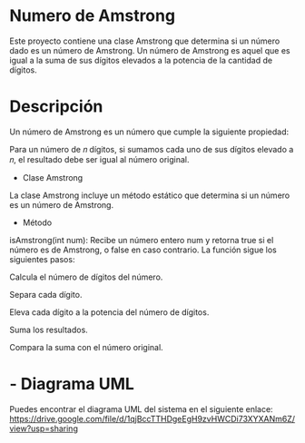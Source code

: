 # Numero de Amstrong

Este proyecto contiene una clase Amstrong que determina si un número dado es un número de Amstrong. Un número de Amstrong es aquel que es igual a la suma de sus dígitos elevados a la potencia de la cantidad de dígitos.

# Descripción
Un número de Amstrong  es un número que cumple la siguiente propiedad:

Para un número de 𝑛 dígitos, si sumamos cada uno de sus dígitos elevado a  𝑛, el resultado debe ser igual al número original.

- Clase Amstrong
  
La clase Amstrong incluye un método estático que determina si un número es un número de Amstrong.

- Método

isAmstrong(int num): Recibe un número entero num y retorna true si el número es de Amstrong, o false en caso contrario. La función sigue los siguientes pasos:

Calcula el número de dígitos del número.

Separa cada dígito.

Eleva cada dígito a la potencia del número de dígitos.

Suma los resultados.

Compara la suma con el número original.

# - Diagrama UML
Puedes encontrar el diagrama UML del sistema en el siguiente enlace: https://drive.google.com/file/d/1qjBccTTHDgeEgH9zvHWCDi73XYXANm6Z/view?usp=sharing
